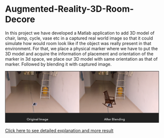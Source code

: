 # Augmented-Reality-3D-Room-Decore

In this project we have developed a Matlab application to add 3D model of chair, lamp, cycle, vase etc in a captured real world image so that it could simulate how would room look like if the object was really present in that environment. For that, we place a physical marker where we have to put the 3D model and acquire the information of placement and orientation of the marker in 3d space, we place our 3D model with same orientation as that of marker. Followed by blending it with captured image.

![Alt text](https://raw.githubusercontent.com/parvparkhiya/Augmented-Reality-3D-Room-Decore/master/sam_1.PNG "Sample Result")

[Click here to see detailed explanation and more result](https://github.com/parvparkhiya/Augmented-Reality-3D-Room-Decore/blob/master/Final_Report.pdf)


